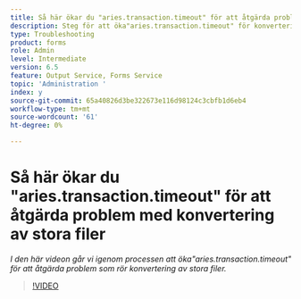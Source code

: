 ```yaml
---
title: Så här ökar du "aries.transaction.timeout" för att åtgärda problem med konvertering av stora filer
description: Steg för att öka"aries.transaction.timeout" för konvertering av stora filer
type: Troubleshooting
product: forms
role: Admin
level: Intermediate
version: 6.5
feature: Output Service, Forms Service
topic: 'Administration '
index: y
source-git-commit: 65a40826d3be322673e116d98124c3cbfb1d6eb4
workflow-type: tm+mt
source-wordcount: '61'
ht-degree: 0%

---
```



# Så här ökar du &quot;aries.transaction.timeout&quot; för att åtgärda problem med konvertering av stora filer

*I den här videon går vi igenom processen att öka&quot;aries.transaction.timeout&quot; för att åtgärda problem som rör konvertering av stora filer.*

>[!VIDEO](https://video.tv.adobe.com/v/335502?quality=9&learn=on)
